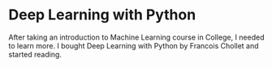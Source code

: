 # Deep Learning with Python

After taking an introduction to Machine Learning course in College,
I needed to learn more. I bought Deep Learning with Python by Francois Chollet
and started reading.